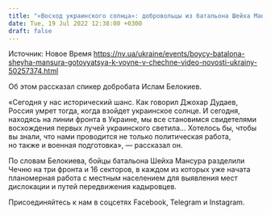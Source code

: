 ```yaml
---
title: "«Восход украинского солнца»: добровольцы из батальона Шейха Мансура готовятся к войне в Чечне"
date: Tue, 19 Jul 2022 12:38:00 +0300
draft: false
---
```

Источник: Новое Время https://nv.ua/ukraine/events/boycy-batalona-sheyha-mansura-gotovyatsya-k-voyne-v-chechne-video-novosti-ukrainy-50257374.html


Об этом рассказал спикер добробата Ислам Белокиев. 

«Сегодня у нас исторический шанс. Как говорил Джохар Дудаев, Россия умрет тогда, когда взойдет украинское солнце. И сегодня, находясь на линии фронта в Украине, мы все становимся свидетелями восхождения первых лучей украинского светила… Хотелось бы, чтобы вы знали, что нами проводится не только политическая работа, но также и военная подготовка», — рассказал он.

По словам Белокиева, бойцы батальона Шейха Мансура разделили Чечню на три фронта и 16 секторов, в каждом из которых уже начата планомерная работа с местным населением для выявления мест дислокации и путей передвижения кадыровцев.

Присоединяйтесь к нам в соцсетях Facebook, Telegram и Instagram.
